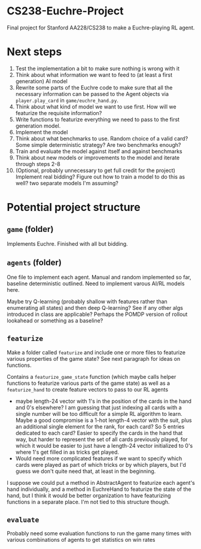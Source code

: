 # CS238-Euchre-Project
Final project for Stanford AA228/CS238 to make a Euchre-playing RL agent.

# Next steps
1. Test the implementation a bit to make sure nothing is wrong with it
2. Think about what information we want to feed to (at least a first generation) AI model
3. Rewrite some parts of the Euchre code to make sure that all the necessary information can be passed to the Agent objects via `player.play_card` in `game/euchre_hand.py`.
4. Think about what kind of model we want to use first. How will we featurize the requisite information?
5. Write functions to featurize everything we need to pass to the first generation model.
6. Implement the model
7. Think about what benchmarks to use. Random choice of a valid card? Some simple deterministic strategy? Are two benchmarks enough?
8. Train and evaluate the model against itself and against benchmarks
9. Think about new models or improvements to the model and iterate through steps 2-8
10. (Optional, probably unnecessary to get full credit for the project) Implement real bidding? Figure out how to train a model to do this as well? two separate models I'm assuming?

# Potential project structure 

## `game` (folder)

Implements Euchre. Finished with all but bidding.

## `agents` (folder)

One file to implement each agent. Manual and random implemented so far, baseline deterministic outlined. Need to implement varous AI/RL models here.

 Maybe try Q-learning (probably shallow with features rather than enumerating all states) and then deep Q-learning? See if any other algs introduced in class are applicable? Perhaps the POMDP version of rollout lookahead or something as a baseline?


## `featurize`

Make a folder called `featurize` and include one or more files to featurize various properties of the game state? See next paragraph for ideas on functions.

Contains a `featurize_game_state` function (which maybe calls helper functions to featurize various parts of the game state) as well as a `featurize_hand` to create feature vectors to pass to our RL agents
- maybe length-24 vector with 1's in the position of the cards in the hand and 0's elsewhere? I am guessing that just indexing all cards with a single number will be too difficult for a simple RL algorithm to learn. Maybe a good compromise is a 1-hot length-4 vector with the suit, plus an additional single element for the rank, for each card? So 5 entries dedicated to each card? Easier to specify the cards in the hand that way, but harder to represent the set of all cards previously played, for which it would be easier to just have a length-24 vector initialized to 0's where 1's get filled in as tricks get played.
- Would need more complicated features if we want to specify which cards were played as part of which tricks or by which players, but I'd guess we don't quite need that, at least in the beginning.

I suppose we could put a method in AbstractAgent to featurize each agent's hand individually, and a method in EuchreHand to featurize the state of the hand, but I think it would be better organization to have featurizing functions in a separate place. I'm not tied to this structure though. 

## `evaluate`

Probably need some evaluation functions to run the game many times with various combinations of agents to get statistics on win rates